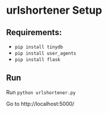 # urlshortener Setup

## Requirements:
- `pip install tinydb`
- `pip install user_agents`
- `pip install flask`

## Run

Run `python urlshortener.py` 

Go to http://localhost:5000/
